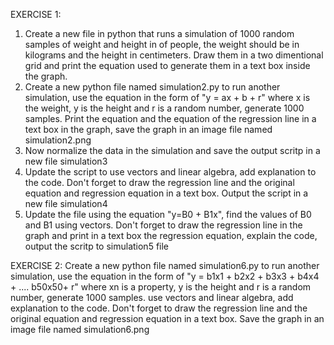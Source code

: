 EXERCISE 1:
1) Create a new file in python that runs a simulation of 1000 random samples of weight and height in of people, the weight should be in kilograms and the height in centimeters. Draw them in a two dimentional grid and print the equation used to generate them in a text box inside the graph.
2) Create a new python file named simulation2.py to run another simulation, use the equation in the form of "y = ax + b + r" where x is the weight, y is the height and r is a random number, generate 1000 samples.  Print the equation and the equation of the regression line in a text box in the graph, save the graph in an image file named simulation2.png
3) Now normalize the data in the simulation and save the output scritp in a new file simulation3
4) Update the script to use vectors and linear algebra, add explanation to the code. Don't forget to draw the   regression line and the original equation and regression equation in a text box. Output the script in a new file simulation4 
5) Update the file using the equation "y=B0 + B1x", find the values of B0 and B1 using vectors. Don't forget to  draw the regression line in the graph and print in a text box the regression equation, explain the code, output the scritp to simulation5 file

EXERCISE 2:
Create a new python file named simulation6.py to run another simulation, use the       equation in the form of "y = b1x1 + b2x2 + b3x3 + b4x4 + .... b50x50+ r"  where xn is a property, y is the height and r is a random number, generate 1000 samples. use vectors and linear algebra, add explanation to the code. Don't forget to draw the regression line and the original equation and regression equation in a text box. Save the graph in an image file named simulation6.png 
